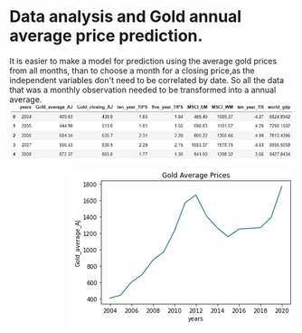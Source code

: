 # Data analysis and Gold annual average price prediction.

It is easier to make a model for prediction using the average gold prices from all months, than to choose a month for a closing price,as the independent variables don't need to be correlated by date. So all the data that was a monthly observation needed to be transformed into a annual average.
<br>
<img src="./images/image2.jpg">
  
<div>
    <img src="./images/image10.jpg" style="float: right;">
</div>

